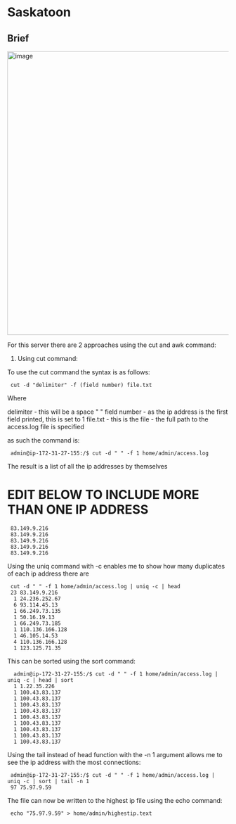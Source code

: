 # Saskatoon

## Brief

<img width="1742" height="645" alt="image" src="https://github.com/user-attachments/assets/bb7f51c7-0bd1-4501-bafb-22b3c0e2abf1" />

For this server there are 2 approaches using the cut and awk command:

1) Using cut command:

To use the cut command the syntax is as follows:

     cut -d "delimiter" -f (field number) file.txt

Where

delimiter - this will be a space " "
field number - as the ip address is the first field printed, this is set to 1
file.txt - this is the file - the full path to the access.log file is specified

as such the command is:

     admin@ip-172-31-27-155:/$ cut -d " " -f 1 home/admin/access.log

The result is a list of all the ip addresses by themselves
# EDIT BELOW TO INCLUDE MORE THAN ONE IP ADDRESS
     83.149.9.216
     83.149.9.216
     83.149.9.216
     83.149.9.216
     83.149.9.216

Using the uniq command with -c enables me to show how many duplicates of each ip address there are

     cut -d " " -f 1 home/admin/access.log | uniq -c | head
     23 83.149.9.216
      1 24.236.252.67
      6 93.114.45.13
      1 66.249.73.135
      1 50.16.19.13
      1 66.249.73.185
      1 110.136.166.128
      1 46.105.14.53
      4 110.136.166.128
      1 123.125.71.35

This can be sorted using the sort command:

      admin@ip-172-31-27-155:/$ cut -d " " -f 1 home/admin/access.log | uniq -c | head | sort
      1 1.22.35.226
      1 100.43.83.137
      1 100.43.83.137
      1 100.43.83.137
      1 100.43.83.137
      1 100.43.83.137
      1 100.43.83.137
      1 100.43.83.137
      1 100.43.83.137
      1 100.43.83.137

Using the tail instead of head function with the -n 1 argument allows me to see the ip address with the most connections:

     admin@ip-172-31-27-155:/$ cut -d " " -f 1 home/admin/access.log | uniq -c | sort | tail -n 1
     97 75.97.9.59

The file can now be written to the highest ip file using the echo command:

     echo "75.97.9.59" > home/admin/highestip.text
